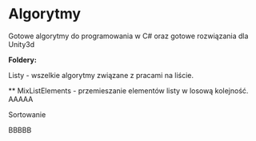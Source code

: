 # Algorytmy
Gotowe algorytmy do programowania w C# oraz gotowe rozwiązania dla Unity3d

**Foldery:** <br>
<p>Listy - wszelkie algorytmy związane z pracami na liście.</p>**
MixListElements - przemieszanie elementów listy w losową kolejność.
AAAAA
<p>Sortowanie</p>
BBBBB
<br/>
